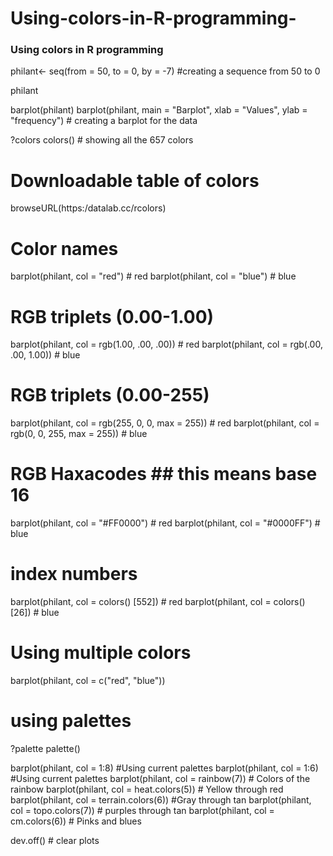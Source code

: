 # Using-colors-in-R-programming-
### Using colors in R programming ###

philant<- seq(from = 50, to = 0, by = -7) #creating a sequence from 50 to 0  
                                        
philant

barplot(philant)
barplot(philant, main = "Barplot", xlab = "Values", ylab = "frequency") # creating a barplot for the data

?colors
colors() # showing all the 657 colors

# Downloadable table of colors
browseURL(https:/datalab.cc/rcolors)

# Color names 

barplot(philant, col = "red") # red
barplot(philant, col = "blue") # blue

# RGB triplets (0.00-1.00)
barplot(philant, col = rgb(1.00, .00, .00)) # red 
barplot(philant, col = rgb(.00, .00, 1.00)) # blue

# RGB triplets (0.00-255)
barplot(philant, col = rgb(255, 0, 0, max = 255)) # red
barplot(philant, col = rgb(0, 0, 255, max = 255)) # blue

# RGB Haxacodes ##  this means base 16 
barplot(philant, col = "#FF0000") # red
barplot(philant, col = "#0000FF") # blue


# index numbers 
barplot(philant, col = colors() [552]) # red
barplot(philant, col = colors()[26]) # blue

# Using multiple colors
barplot(philant, col = c("red", "blue"))

# using palettes 
?palette
palette()

barplot(philant, col = 1:8) #Using current palettes 
barplot(philant, col = 1:6)  #Using current palettes 
barplot(philant, col = rainbow(7)) # Colors of the rainbow
barplot(philant, col = heat.colors(5)) # Yellow through red 
barplot(philant, col = terrain.colors(6)) #Gray through tan 
barplot(philant, col = topo.colors(7)) # purples through tan 
barplot(philant, col = cm.colors(6)) # Pinks and blues

dev.off() # clear plots 

